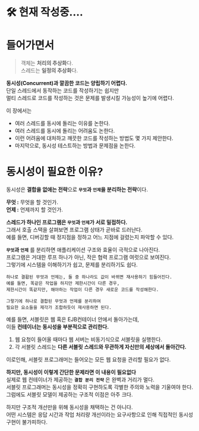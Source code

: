 # 🛠 현재 작성중....

# 들어가면서 
> 객체는 **처리의 추상화**다.     
> 스레드는 **일정의 추상화**다.         
         
**동시성(Concurrent)과 깔끔한 코드는 양립하기 어렵다.**            
단일 스레드에서 동작하는 코드를 작성하기는 쉽지만       
멀티 스레드로 코드를 작성하는 것은 문제를 발생시킬 가능성이 높기에 어렵다.      
         
이 장에서는       
* 여러 스레드를 동시에 돌리는 이유를 논한다.        
* 여러 스레드를 동시에 돌리는 어려움도 논한다.          
* 이런 어려움에 대처하고 깨끗한 코드를 작성하는 방법도 몇 가지 제안한다.     
* 마지막으로, 동시성 테스트하는 방법과 문제점을 논한다.        
   
# 동시성이 필요한 이유?   
동시성은 **결합을 없애는 전략**으로 **`무엇`과 `언제`을 분리하는 전략**이다.        
   
**무엇 :** 무엇을 할 것인가.   
**언제 :** 언제까지 할 것인가.    
     
**스레드가 하나인 프로그램은 `무엇`과 `언제`가 서로 밀접하다.**                
그래서 호출 스택을 살펴보면 프로그램 상태가 곧바로 드러난다.            
예를 들면, 디버깅할 때 정지점을 정하고 어느 지점에 걸렸는지 파악할 수 있다.          
             
**`무엇`과 `언제`** 를 분리하면 애플리케이션 구조와 효율이 극적으로 나아진다.             
프로그램은 거대한 루프 하나가 아닌, 작은 협력 프로그램 여럿으로 보여진다.              
그렇기에 시스템을 이해하기가 쉽고, 문제를 분리하기도 쉽다.         

```
하나로 결홥된 무엇과 언제는, 둘 중 하나라도 값이 바뀌면 재사용하기 힘들어진다.  
예를 들면, 똑같은 작업을 하지만 제한시간이 다른 경우,       
제한시간이 똑같지만, 해야하는 작업이 다른 경우 새로운 코드를 작성해한다.    
          
그렇기에 하나로 결합된 무엇과 언제를 분리하여      
필요한 요소들을 제각가 조합하듯이 재사용하면 된다.   
```
        
예를 들면, 서블릿은 웹 혹은 EJB컨테이너 안에서 돌아가는데,      
이들 **컨테이너는 동시성을 부분적으로 관리한다.**        
         
1. 웹 요청이 들어올 때마다 웹 서버는 비동기식으로 서블릿을 실행한다.        
2. 각 서블릿 스레드는 **다른 서블릿 스레드와 무관하게 자신만의 세상에서 돌아간다.**       
         
이로인해, 서블릿 프로그래머는 들어오는 모든 웹 요청을 관리할 필요가 없다.   
       
**하지만, 동시성이 이렇게 간단한 문제라면 이 내용이 필요없다**            
실제로 웹 컨테이너가 제공하는 **`결합 분리 전략`** 은 완벽과 거리가 멀다.            
서블릿 프로그래머는 동시성을 정확히 구현하도록 각별한 주의와 노력을 기울여야 한다.      
그럼에도 서블릿 모델이 제공하는 구조적 이점은 아주 크다.         
         
하지만 구조적 개선만을 위해 동시성을 채택하는 건 아니다.                  
어떤 시스템은 응답 시간과 작업 처리량 개선이라는 요구사항으로 인해 직접적인 동시성 구현이 불가피하다.            



   






   
   
